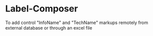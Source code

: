 # Label-Composer
To add control "InfoName" and "TechName" markups remotely from external database or through an excel file
